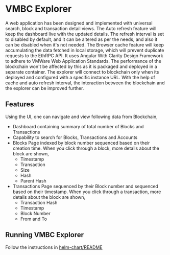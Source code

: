 # VMBC Explorer

A web application has been designed and implemented with universal search, block and transaction detail views. The Auto refresh feature will keep the dashboard live with the updated details. The refresh interval is set to disabled by default, and it can be altered as per the needs, and also it can be disabled when it's not needed. The Browser cache feature will keep accumulating the data fetched in local storage, which will prevent duplicate requests to the EthRPC API. It uses Angular With Clarity Design Framework to adhere to VMWare Web Application Standards. The performance of the blockchain won't be affected by this as it is packaged and deployed in a separate container. The explorer will connect to blockchain only when its deployed and configured with a specific instance URL. With the help of cache and auto refresh interval, the interaction between the blockchain and the explorer can be improved further.

## Features
Using the UI, one can navigate and view following data from Blockchain,
- Dashboard containing summary of total number of Blocks and Transactions
- Capability to search for Blocks, Transactions and Accounts
- Blocks Page indexed by block number sequenced based on their creation time. When you click through a block, more details about the block are shown,
  - Timestamp
  - Transaction
  - Size
  - Hash
  - Parent Hash
- Transactions Page sequenced by their Block number and sequenced based on their timestamp. When you click through a transaction, more details about the block are shown,
  - Transaction Hash
  - Timestamp
  - Block Number
  - From and To

## Running VMBC Explorer

Follow the instructions in [helm-chart/README](./helm-chart/README.md)

